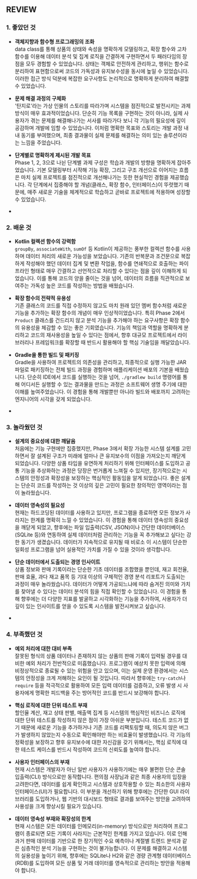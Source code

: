 ## REVIEW

### 1. 좋았던 것

- **객체지향과 함수형 프로그래밍의 조화**  
  data class를 통해 상품의 상태와 속성을 명확하게 모델링하고, 확장 함수와 고차 함수를 이용해 데이터 분석 및 집계 로직을 간결하게 구현하면서 두 패러다임의 장점을 모두 경험할 수 있었습니다. 상태는 객체로 안전하게 관리하고, 행위는 함수로 분리하여 표현함으로써 코드의 가독성과 유지보수성을 동시에 높일 수 있었습니다. 이러한 접근 방식 덕분에 복잡한 요구사항도 논리적으로 명확하게 분리하여 해결할 수 있었습니다.

- **문제 해결 과정의 구체화**  
  '탄지로'라는 가상 인물의 스토리를 따라가며 시스템을 점진적으로 발전시키는 과제 방식이 매우 효과적이었습니다. 단순히 기능 목록을 구현하는 것이 아니라, 실제 사용자가 겪는 문제를 해결해나가는 서사를 따라가다 보니 각 기능의 필요성에 깊이 공감하며 개발에 임할 수 있었습니다. 이처럼 명확한 목표와 스토리는 개발 과정 내내 동기를 부여했으며, 최종 결과물이 실제 문제를 해결하는 의미 있는 솔루션이라는 느낌을 주었습니다.

- **단계별로 명확하게 제시된 개발 목표**  
  Phase 1, 2, 3으로 나뉜 단계별 과제 구성은 학습과 개발의 방향을 명확하게 잡아주었습니다. 기본 모델링부터 시작해 기능 확장, 그리고 구조 개선으로 이어지는 흐름은 마치 실제 프로젝트를 점진적으로 개선해나가는 듯한 현실적인 경험을 제공했습니다. 각 단계에서 집중해야 할 개념(클래스, 확장 함수, 인터페이스)이 뚜렷했기 때문에, 매주 새로운 기술을 체계적으로 학습하고 곧바로 프로젝트에 적용하며 성장할 수 있었습니다.

-

### 2. 배운 것

- **Kotlin 컬렉션 함수의 강력함**  
  `groupBy`, `associateWith`, `sumOf` 등 Kotlin이 제공하는 풍부한 컬렉션 함수를 사용하며 데이터 처리의 새로운 가능성을 보았습니다. 기존의 반복문과 조건문으로 복잡하게 작성해야 했던 데이터 집계 및 변환 작업을, 함수를 연쇄적으로 호출하는 파이프라인 형태로 매우 간결하고 선언적으로 처리할 수 있다는 점을 깊이 이해하게 되었습니다. 이를 통해 코드의 양을 줄이는 것을 넘어, 데이터의 흐름을 직관적으로 보여주는 가독성 높은 코드를 작성하는 방법을 배웠습니다.

- **확장 함수의 전략적 유용성**  
  기존 클래스의 코드를 직접 수정하지 않고도 마치 원래 있던 멤버 함수처럼 새로운 기능을 추가하는 확장 함수의 개념이 매우 인상적이었습니다. 특히 Phase 2에서 `Product` 클래스를 건드리지 않고 분석 기능을 추가해야 하는 요구사항은 확장 함수의 유용성을 체감할 수 있는 좋은 기회였습니다. 기능의 책임과 역할을 명확하게 분리하고 코드의 재사용성을 높일 수 있다는 점에서, 향후 대규모 프로젝트에서 라이브러리나 프레임워크를 확장할 때 반드시 활용해야 할 핵심 기술임을 깨달았습니다.

- **Gradle을 통한 빌드 및 패키징**  
  Gradle을 사용하여 프로젝트의 의존성을 관리하고, 최종적으로 실행 가능한 JAR 파일로 패키징하는 전체 빌드 과정을 경험하며 애플리케이션 배포의 기본을 배웠습니다. 단순히 IDE에서 코드를 실행하는 것을 넘어, `./gradlew build` 명령어를 통해 어디서든 실행할 수 있는 결과물을 만드는 과정은 소프트웨어 생명 주기에 대한 이해를 높여주었습니다. 이 경험을 통해 개발뿐만 아니라 빌드와 배포까지 고려하는 엔지니어의 시각을 갖게 되었습니다.

-

### 3. 놀라웠던 것

- **설계의 중요성에 대한 깨달음**  
  처음에는 기능 구현에만 집중했지만, Phase 3에서 확장 가능한 시스템 설계를 고민하면서 잘 설계된 구조가 미래에 얼마나 큰 유지보수의 이점을 가져오는지 깨닫게 되었습니다. 다양한 상품 타입을 유연하게 처리하기 위해 인터페이스를 도입하고 공통 기능을 추상화하는 과정은 당장은 번거롭게 느껴질 수 있지만, 장기적으로는 시스템의 안정성과 확장성을 보장하는 핵심적인 활동임을 알게 되었습니다. 좋은 설계는 단순히 코드를 작성하는 것 이상의 깊은 고민이 필요한 창의적인 영역이라는 점이 놀라웠습니다.

- **데이터 영속성의 필요성**  
  현재는 하드코딩된 데이터를 사용하고 있지만, 프로그램을 종료하면 모든 정보가 사라지는 한계를 명확히 느낄 수 있었습니다. 이 경험을 통해 데이터 영속성의 중요성을 깨닫게 되었고, 향후에는 파일 입출력(CSV, JSON)이나 간단한 데이터베이스(SQLite 등)와 연동하여 실제 데이터처럼 관리하는 기능을 꼭 추가해보고 싶다는 강한 동기가 생겼습니다. 데이터가 지속적으로 유지될 때 비로소 이 시스템이 단순한 일회성 프로그램을 넘어 실용적인 가치를 가질 수 있을 것이라 생각합니다.

- **단순 데이터에서 도출되는 경영 인사이트**  
  상품 정보와 판매 기록이라는 단순한 기초 데이터를 조합했을 뿐인데, 재고 회전율, 판매 효율, 과다 재고 품목 등 기대 이상의 구체적인 경영 분석 리포트가 도출되는 과정이 매우 놀라웠습니다. 데이터가 어떻게 가공되느냐에 따라 숨겨진 의미와 가치를 찾아낼 수 있다는 데이터 분석의 힘을 직접 확인할 수 있었습니다. 이 경험을 통해 향후에는 더 다양한 지표를 발굴하고 시각화하는 기능을 추가하여, 사용자가 더 깊이 있는 인사이트를 얻을 수 있도록 시스템을 발전시켜보고 싶습니다.

-

### 4. 부족했던 것

- **예외 처리에 대한 대비 부족**  
  잘못된 형식의 상품 데이터나 존재하지 않는 상품의 판매 기록이 입력될 경우를 대비한 예외 처리가 전반적으로 미흡했습니다. 프로그램이 예상치 못한 입력에 의해 비정상적으로 종료될 수 있는 위험을 안고 있으며, 이는 실제 운영 환경에서는 시스템의 안정성을 크게 저해하는 요인이 될 것입니다. 따라서 향후에는 `try-catch`나 `require` 등을 적극적으로 활용하여 모든 입력 데이터를 검증하고, 오류 발생 시 사용자에게 명확한 피드백을 주는 방어적인 코드를 반드시 보강해야 합니다.

- **핵심 로직에 대한 단위 테스트 부재**  
  할인율 계산, 재고 상태 판별, 매출액 집계 등 시스템의 핵심적인 비즈니스 로직에 대한 단위 테스트를 작성하지 않은 점이 가장 아쉬운 부분입니다. 테스트 코드가 없기 때문에 새로운 기능을 추가하거나 기존 코드를 리팩토링할 때, 의도치 않은 버그가 발생하지 않았는지 수동으로 확인해야만 하는 비효율이 발생했습니다. 각 기능의 정확성을 보장하고 향후 유지보수에 대한 자신감을 갖기 위해서는, 핵심 로직에 대한 테스트 케이스를 반드시 작성하여 코드의 신뢰도를 높여야 합니다.

- **사용자 인터페이스의 부재**  
  현재 시스템은 개발자가 아닌 일반 사용자가 사용하기에는 매우 불편한 단순 콘솔 입출력(CLI) 방식으로만 동작합니다. 편의점 사장님과 같은 최종 사용자의 입장을 고려한다면, 데이터를 쉽게 확인하고 시스템과 상호작용할 수 있는 최소한의 사용자 인터페이스(UI)가 필요합니다. 이 부분을 개선하기 위해 향후에는 간단한 GUI 라이브러리를 도입하거나, 웹 기반의 대시보드 형태로 결과를 보여주는 방안을 고려하여 사용성을 크게 향상시킬 필요가 있습니다.

- **데이터 영속성 부재와 확장성의 한계**  
  현재 시스템은 모든 데이터를 인메모리(in-memory) 방식으로만 처리하여 프로그램이 종료되면 모든 기록이 사라지는 근본적인 한계를 가지고 있습니다. 이로 인해 과거 판매 데이터를 기반으로 한 장기적인 수요 예측이나 계절별 트렌드 분석과 같은 심층적인 분석 기능을 구현하는 것이 불가능합니다. 이 문제를 해결하고 시스템의 실용성을 높이기 위해, 향후에는 SQLite나 H2와 같은 경량 관계형 데이터베이스(RDB)를 도입하여 모든 상품 및 거래 데이터를 영속적으로 관리하는 방안을 적용해야 합니다.
